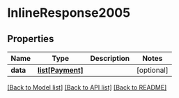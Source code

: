 # InlineResponse2005

## Properties
Name | Type | Description | Notes
------------ | ------------- | ------------- | -------------
**data** | [**list[Payment]**](Payment.md) |  | [optional] 

[[Back to Model list]](../README.md#documentation-for-models) [[Back to API list]](../README.md#documentation-for-api-endpoints) [[Back to README]](../README.md)


